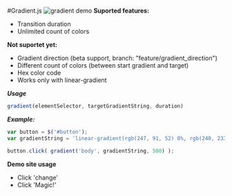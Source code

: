 #Gradient.js
![gradient demo](http://i.imgur.com/JZT4wm1.gif)
**Suported features:**

- Transition duration
- Unlimited count of colors

**Not suportet yet:**

- Gradient direction (beta support, branch: "feature/gradient_direction")
- Different count of colors (between start gradient and target)
- Hex color code
- Works only with linear-gradient

***Usage***

```javascript
gradient(elementSelector, targetGradientString, duration)
```
***Example:***
```javascript
var button = $('#button');
var gradientString = 'linear-gradient(rgb(247, 91, 52) 0%, rgb(240, 233, 93) 25%, rgb(43, 245, 12) 50%, rgb(24, 85, 240) 75%, rgb(166, 39, 230) 100%)';

button.click( gradient('body', gradientString, 500) );
```

**Demo site usage**
- Click 'change'
- Click 'Magic!'